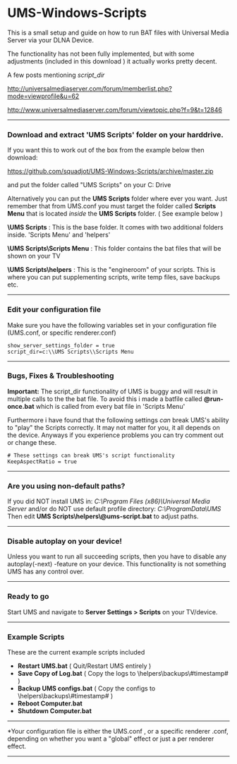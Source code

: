 # UMS-Windows-Scripts
This is a small setup and guide on how to run BAT files with Universal Media Server via your DLNA Device.

The functionality has not been fully implemented, but with some adjustments (included in this download ) it actually works pretty decent.




A few posts mentioning *script_dir*

http://universalmediaserver.com/forum/memberlist.php?mode=viewprofile&u=62

http://www.universalmediaserver.com/forum/viewtopic.php?f=9&t=12846
  
  
---

### Download and extract 'UMS Scripts' folder on your harddrive.
If you want this to work out of the box from the example below then download:

https://github.com/squadjot/UMS-Windows-Scripts/archive/master.zip 

and put the folder called "UMS Scripts" on your C: Drive

Alternatively you can put the **UMS Scripts** folder where ever you want. Just remember that from UMS.conf you must target the folder called **Scripts Menu** that is located *inside* the **UMS Scripts** folder. ( See example below )



**\\UMS Scripts** : This is the base folder. It comes with two additional folders inside. 'Scripts Menu' and 'helpers'


**\\UMS Scripts\\Scripts Menu** : This folder contains the bat files that will be shown on your TV


**\\UMS Scripts\\helpers** : This is the "engineroom" of your scripts. This is where you can put supplementing scripts, write temp files, save backups etc.



---

### Edit your configuration file
Make sure you have the following variables set in your configuration file (UMS.conf, or specific renderer.conf)
```
show_server_settings_folder = true
script_dir=c:\\UMS Scripts\\Scripts Menu
```
  
---

### Bugs, Fixes & Troubleshooting 
**Important:** The script_dir functionality of UMS is buggy and will result in multiple calls to the the bat file.
To avoid this i made a batfile called **@run-once.bat** which is called from every bat file in 'Scripts Menu'

Furthermore i have found that the following settings *can* break UMS's ability to "play" the Scripts correctly. 
It may not matter for you, it all depends on the device. Anyways if you experience problems you can try comment out or change these.

```
# These settings can break UMS's script functionality 
KeepAspectRatio = true
```

---

### Are you using non-default paths?
If you did NOT install UMS in: *C:\Program Files (x86)\Universal Media Server*
and/or do NOT use default profile directory: *C:\ProgramData\UMS* 
Then edit **UMS Scripts\\helpers\\@ums-script.bat** to adjust paths.

---

### Disable autoplay on your device!
Unless you want to run all succeeding scripts, then you have to disable any autoplay(-next) -feature on your device. This functionality is not something UMS has any control over.

---

### Ready to go
Start UMS and navigate to **Server Settings > Scripts** on your TV/device.

---

### Example Scripts
These are the current example scripts included

* **Restart UMS.bat** ( Quit/Restart UMS entirely )
* **Save Copy of Log.bat** ( Copy the logs to \\helpers\\backups\\#timestamp# )
* **Backup UMS configs.bat** ( Copy the configs to \\helpers\\backups\\#timestamp# )
* **Reboot Computer.bat**
* **Shutdown Computer.bat**

---

*Your configuration file is either the UMS.conf , or a specific renderer .conf, 
depending on whether you want a "global" effect or just a per renderer effect.


---
